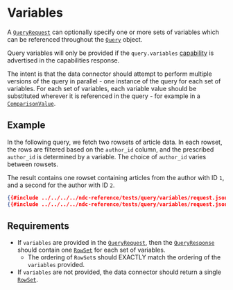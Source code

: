 # Variables

A [`QueryRequest`](../../reference/types.md#queryrequest) can optionally specify one or more sets of variables which can be referenced throughout the [`Query`](../../reference/types.md#query) object.

Query variables will only be provided if the `query.variables` [capability](../capabilities.md) is advertised in the capabilities response.

The intent is that the data connector should attempt to perform multiple versions of the query in parallel - one instance of the query for each set of variables. For each set of variables, each variable value should be substituted wherever it is referenced in the query - for example in a [`ComparisonValue`](../../reference/types.md#comparisonvalue).

## Example

In the following query, we fetch two rowsets of article data. In each rowset, the rows are filtered based on the `author_id` column, and the prescribed `author_id` is determined by a variable. The choice of `author_id` varies between rowsets.

The result contains one rowset containing articles from the author with ID `1`, and a second for the author with ID `2`.

```json
{{#include ../../../../ndc-reference/tests/query/variables/request.json:1 }}
{{#include ../../../../ndc-reference/tests/query/variables/request.json:3: }}
```

## Requirements

- If `variables` are provided in the [`QueryRequest`](../../reference/types.md#queryrequest), then the [`QueryResponse`](../../reference/types.md#queryresponse) should contain one [`RowSet`](../../reference/types.md#rowset) for each set of variables.
  - The ordering of `RowSet`s should EXACTLY match the ordering of the `variables` provided.
- If `variables` are not provided, the data connector should return a single [`RowSet`](../../reference/types.md#rowset).
